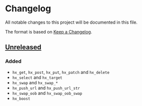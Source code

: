 # Changelog

All notable changes to this project will be documented in this file.

The format is based on [Keep a Changelog](https://keepachangelog.com/en/1.1.0/).


## [Unreleased]

### Added

* `hx_get`, `hx_post`, `hx_put`, `hx_patch` and `hx_delete`
* `hx_select` and `hx_target`
* `hx_swap` and `hx_swap_*`
* `hx_push_url` and `hx_push_url_str`
* `hx_swap_oob` and `hx_swap_oob_swap`
* `hx_boost`

[Unreleased]: https://github.com/jcornaz/fun-htmx/compare/...HEAD
